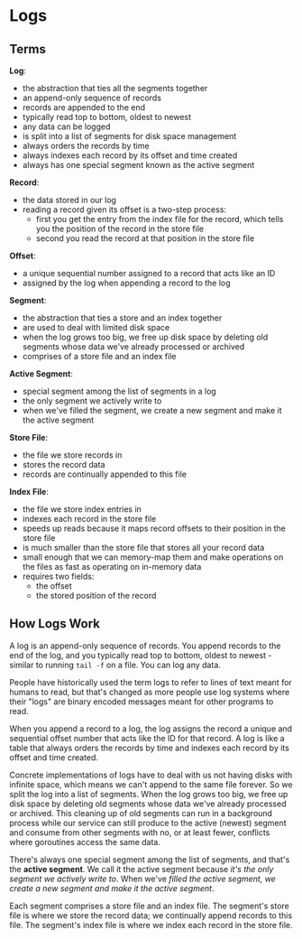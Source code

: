 # Logs

## Terms

**Log**:

- the abstraction that ties all the segments together
- an append-only sequence of records
- records are appended to the end
- typically read top to bottom, oldest to newest
- any data can be logged
- is split into a list of segments for disk space management
- always orders the records by time
- always indexes each record by its offset and time created
- always has one special segment known as the active segment

**Record**:

- the data stored in our log
- reading a record given its offset is a two-step process:
    - first you get the entry from the index file for the record, which tells you the position of the record in the store file
    - second you read the record at that position in the store file

**Offset**:

- a unique sequential number assigned to a record that acts like an ID
- assigned by the log when appending a record to the log

**Segment**:

- the abstraction that ties a store and an index together
- are used to deal with limited disk space
- when the log grows too big, we free up disk space by deleting old segments whose data we've already processed or archived
- comprises of a store file and an index file

**Active Segment**:

- special segment among the list of segments in a log
- the only segment we actively write to
- when we've filled the segment, we create a new segment and make it the active segment

**Store File**:

- the file we store records in
- stores the record data
- records are continually appended to this file

**Index File**:

- the file we store index entries in
- indexes each record in the store file
- speeds up reads because it maps record offsets to their position in the store file
- is much smaller than the store file that stores all your record data
- small enough that we can memory-map them and make operations on the files as fast as operating on in-memory data
- requires two fields: 
    - the offset
    - the stored position of the record


## How Logs Work

A log is an append-only sequence of records. You append records to the end of the log,
and you typically read top to bottom, oldest to newest - similar to running `tail -f`
on a file. You can log any data. 

People have historically used the term logs to refer to lines of text meant for humans to read, 
but that's changed as more people use log systems where their "logs" are binary encoded messages
meant for other programs to read.

When you append a record to a log, the log assigns the record a unique and sequential offset
number that acts like the ID for that record. A log is like a table that always orders the
records by time and indexes each record by its offset and time created.

Concrete implementations of logs have to deal with us not having disks with infinite space,
which means we can't append to the same file forever. So we split the log into a list of
segments. When the log grows too big, we free up disk space by deleting old segments whose
data we've already processed or archived. This cleaning up of old segments can run in a
background process while our service can still produce to the active (newest) segment and
consume from other segments with no, or at least fewer, conflicts where goroutines access
the same data.

There's always one special segment among the list of segments, and that's the **active segment**.
We call it the active segment because *it's the only segment we actively write to*. When we've
*filled the active segment, we create a new segment and make it the active segment*.

Each segment comprises a store file and an index file. The segment's store file is where we store
the record data; we continually append records to this file. The segment's index file is where we
index each record in the store file.

